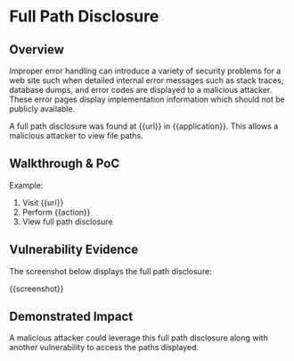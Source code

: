 # Full Path Disclosure

## Overview
<!--
Provide a 1-2 sentence description - see http://cveproject.github.io/docs/content/key-details-phrasing.pdf for tips

This format is a good guide:
[VULNTYPE] in [COMPONENT] in [APPLICATION] allows [ATTACKER] to [IMPACT] via [VECTOR] 
-->

Improper error handling can introduce a variety of security problems for a web site such when detailed internal error messages such as stack traces, database dumps, and error codes are displayed to a malicious attacker. These error pages display implementation information which should not be publicly available. 

A full path disclosure was found at {{url}} in {{application}}. This allows a malicious attacker to view file paths.

## Walkthrough & PoC
<!--
Provide a step-by-step walkthrough on how to access the vulnerable injection point, and how to exploit the vulnerability.
Adding a dot-pointed walkthrough with relevant screenshots will speed triage time and result in faster rewards!

-->

Example:
1. Visit {{url}}
1. Perform {{action}}
1. View full path disclosure
   
## Vulnerability Evidence
<!--
Your submission MUST include evidence of the vulnerability and not be theoretical in nature.

For an SQL Injection vulnerability, please include specific NON-PII information discovered in the database, such as Database Version, a listing of database tables, or an injected 'sleep' payload.

You may present your evidence as output from a tool such as SQLMap, unless the program forbids the use of these tools, and it may be in the format of terminal output, screenshots, or video.

**DO NOT ACCESS PII**
-->

The screenshot below displays the full path disclosure:

{{screenshot}}

## Demonstrated Impact
<!--
Demonstrating access to data other than the database version or database tables is NOT permitted without explicit permission from the program.
**DO NOT ACCESS PII**

A malicious attacker could ...
--> 

A malicious attacker could leverage this full path disclosure along with another vulnerability to access the paths displayed.
